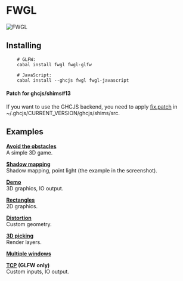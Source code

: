 FWGL
====

![FWGL](http://i.imgur.com/kWUvBCE.png)

Installing
----------

        # GLFW:
        cabal install fwgl fwgl-glfw

        # JavaScript:
        cabal install --ghcjs fwgl fwgl-javascript
        


#### Patch for ghcjs/shims#13

If you want to use the GHCJS backend, you need to apply
[fix.patch](https://github.com/ziocroc/FWGL/tree/master/fix.patch)
in ~/.ghcjs/CURRENT_VERSION/ghcjs/shims/src.

Examples
--------

**[Avoid the obstacles](http://ziocroc.github.io/FWGL/avoid)**  
A simple 3D game.

**[Shadow mapping](http://ziocroc.github.io/FWGL/shadow)**  
Shadow mapping, point light (the example in the screenshot).

**[Demo](http://ziocroc.github.io/FWGL/demo)**  
3D graphics, IO output.

**[Rectangles](http://ziocroc.github.io/FWGL/recur)**  
2D graphics.

**[Distortion](http://ziocroc.github.io/FWGL/distortion)**  
Custom geometry.

**[3D picking](http://ziocroc.github.io/FWGL/picking)**  
Render layers.

**[Multiple windows](http://ziocroc.github.io/FWGL/multi)**  

**[TCP](https://github.com/ziocroc/FWGL/tree/master/examples/io) (GLFW only)**  
Custom inputs, IO output.

